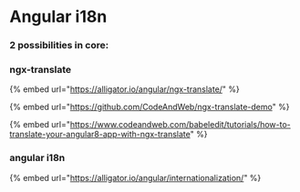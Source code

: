 # Angular i18n

### 2 possibilities in core: 

### ngx-translate

{% embed url="https://alligator.io/angular/ngx-translate/" %}

{% embed url="https://github.com/CodeAndWeb/ngx-translate-demo" %}

{% embed url="https://www.codeandweb.com/babeledit/tutorials/how-to-translate-your-angular8-app-with-ngx-translate" %}



### angular i18n

{% embed url="https://alligator.io/angular/internationalization/" %}



